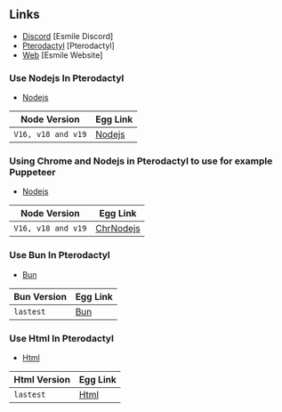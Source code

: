 ## Links

- [Discord](https://discord.gg/aXvuUpvRQs) [Esmile Discord]
- [Pterodactyl](https://pterodactyl.io) [Pterodactyl]
- [Web](https://mresmile.com) [Esmile Website]

### Use Nodejs In Pterodactyl

- [Nodejs](https://nodejs.org)

| Node Version       | Egg Link          |
| ------------------ | ----------------- |
| `V16, v18 and v19` | [Nodejs](/nodejs) |

### Using Chrome and Nodejs in Pterodactyl to use for example Puppeteer

- [Nodejs](https://nodejs.org)

| Node Version       | Egg Link                |
| ------------------ | ----------------------- |
| `V16, v18 and v19` | [ChrNodejs](/chrnodejs) |

### Use Bun In Pterodactyl

- [Bun](https://bun.sh)

| Bun Version | Egg Link    |
| ----------- | ----------- |
| `lastest`   | [Bun](/bun) |

### Use Html In Pterodactyl

- [Html](https://developer.mozilla.org/en-US/docs/Web/HTML)

| Html Version | Egg Link      |
| ------------ | ------------- |
| `lastest`    | [Html](/html) |
